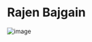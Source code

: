 # Rajen Bajgain
![image](https://user-images.githubusercontent.com/82846211/227059118-ad515ce5-4ab7-4120-8e5f-c9e7d836a51e.png)




